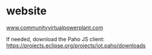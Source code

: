 # website
www.communityvirtualpowerplant.com



If needed, download the Paho JS client: https://projects.eclipse.org/projects/iot.paho/downloads
